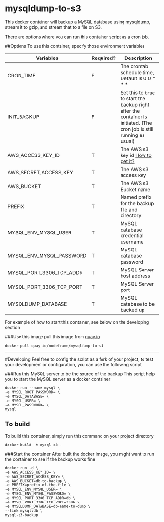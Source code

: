 # mysqldump-to-s3

This docker container will backup a MySQL database using mysqldump, stream it to gzip, and stream that to a file on S3.

There are options where you can run this container script as a cron job.

##Options
To use this container, specify those environment variables

Variables                  | Required? | Description
---------------------------|-----------|--------------
CRON_TIME                  |  F        | The crontab schedule time, Default is 0 0 * * *
INIT_BACKUP                |  F        | Set this to `true` to start the backup right after the container is initiated. (The cron job is still running as usual)
AWS_ACCESS_KEY_ID          |  T        | The AWS s3 key id [How to get it?](http://docs.aws.amazon.com/AWSSimpleQueueService/latest/SQSGettingStartedGuide/AWSCredentials.html)
AWS_SECRET_ACCESS_KEY      |  T        | The AWS s3 access key
AWS_BUCKET                 |  T        | The AWS s3 Bucket name
PREFIX                     |  T        | Named prefix for the backup file and directory
MYSQL_ENV_MYSQL_USER       |  T        | MySQL database credential username
MYSQL_ENV_MYSQL_PASSWORD   |  T        | MySQL database password
MYSQL_PORT_3306_TCP_ADDR   |  T        | MySQL Server host address
MYSQL_PORT_3306_TCP_PORT   |  T        | MySQL Server port
MYSQLDUMP_DATABASE         |  T        | MySQL database to be backed up

For example of how to start this container, see below on the developing section

###Use this image
pull this image from [quay.io](https://quay.io/repository/nodeframe/mysqldump-to-s3)

    docker pull quay.io/nodeframe/mysqldump-to-s3
_______
#Developing
Feel free to config the script as a fork of your project, to test your development or configuration, you can use the following script

###Run this MySQL server to be the source of the backup
This script help you to start the MySQL server as a docker container

    docker run --name mysql \
    -e MYSQL_ROOT_PASSWORD= \
    -e MYSQL_DATABASE= \
    -e MYSQL_USER= \
    -e MYSQL_PASSWORD= \
    mysql


## To build
To build this container, simply run this command on your project directory

    docker build -t mysql-s3 .


###Start the container
After built the docker image, you might want to run the container to see if the backup works fine

    docker run -d \
    -e AWS_ACCESS_KEY_ID= \
    -e AWS_SECRET_ACCESS_KEY= \
    -e AWS_BUCKET=db-to-backup \
    -e PREFIX=prefix-of-the-file \
    -e MYSQL_ENV_MYSQL_USER= \
    -e MYSQL_ENV_MYSQL_PASSWORD= \
    -e MYSQL_PORT_3306_TCP_ADDR=db \
    -e MYSQL_PORT_3306_TCP_PORT=3306 \
    -e MYSQLDUMP_DATABASE=db-name-to-dump \
    --link mysql:db \
    mysql-s3-backup
